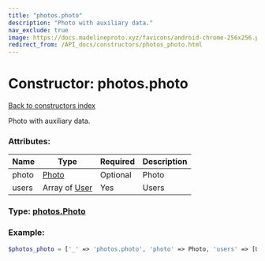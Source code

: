 ```yaml
---
title: "photos.photo"
description: "Photo with auxiliary data."
nav_exclude: true
image: https://docs.madelineproto.xyz/favicons/android-chrome-256x256.png
redirect_from: /API_docs/constructors/photos_photo.html
---
```

# Constructor: photos.photo  
[Back to constructors index](/API_docs/constructors/index.html)



Photo with auxiliary data.

### Attributes:

| Name     |    Type       | Required | Description |
|----------|---------------|----------|-------------|
|photo|[Photo](/API_docs/types/Photo.html) | Optional|Photo|
|users|Array of [User](/API_docs/types/User.html) | Yes|Users|



### Type: [photos.Photo](/API_docs/types/photos.Photo.html)


### Example:

```php
$photos_photo = ['_' => 'photos.photo', 'photo' => Photo, 'users' => [User, User]];
```  
